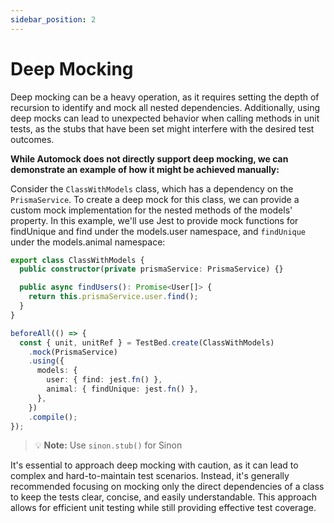 ```yaml
---
sidebar_position: 2
---
```


# Deep Mocking

Deep mocking can be a heavy operation, as it requires setting the depth of recursion to identify and mock all nested
dependencies. Additionally, using deep mocks can lead to unexpected behavior when calling methods in unit tests, as the
stubs that have been set might interfere with the desired test outcomes.

**While Automock does not directly support deep mocking, we can demonstrate an example of how it might be achieved
manually:**

Consider the `ClassWithModels` class, which has a dependency on the `PrismaService`. To create a deep mock for this class,
we can provide a custom mock implementation for the nested methods of the models' property. In this example, we'll use
Jest to provide mock functions for findUnique and find under the models.user namespace, and `findUnique` under the
models.animal namespace:

```typescript
export class ClassWithModels {
  public constructor(private prismaService: PrismaService) {}

  public async findUsers(): Promise<User[]> {
    return this.prismaService.user.find();
  }
}

beforeAll(() => {
  const { unit, unitRef } = TestBed.create(ClassWithModels)
    .mock(PrismaService)
    .using({
      models: {
        user: { find: jest.fn() },
        animal: { findUnique: jest.fn() },
      },
    })
    .compile();
});
```

> :bulb: **Note:** Use `sinon.stub()` for Sinon

It's essential to approach deep mocking with caution, as it can lead to complex and hard-to-maintain test scenarios.
Instead, it's generally recommended focusing on mocking only the direct dependencies of a class to keep the tests clear,
concise, and easily understandable. This approach allows for efficient unit testing while still providing effective test
coverage.

